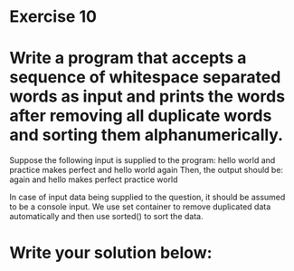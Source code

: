 # Exercise 10
# Write a program that accepts a sequence of whitespace separated words as input and prints the words after removing all duplicate words and sorting them alphanumerically.
Suppose the following input is supplied to the program:
hello world and practice makes perfect and hello world again
Then, the output should be:
again and hello makes perfect practice world

In case of input data being supplied to the question, it should be assumed to be a console input.
We use set container to remove duplicated data automatically and then use sorted() to sort the data.



# Write your solution below:
